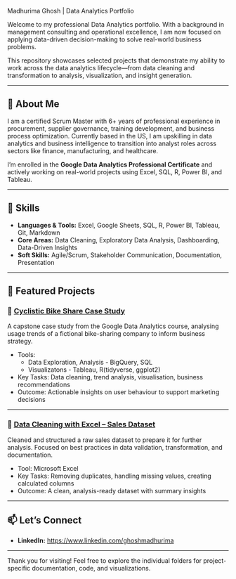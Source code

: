 Madhurima Ghosh | Data Analytics Portfolio

Welcome to my professional Data Analytics portfolio. With a background in management consulting and operational excellence, I am now focused on applying data-driven decision-making to solve real-world business problems.

This repository showcases selected projects that demonstrate my ability to work across the data analytics lifecycle—from data cleaning and transformation to analysis, visualization, and insight generation.

---

## 💼 About Me

I am a certified Scrum Master with 6+ years of professional experience in procurement, supplier governance, training development, and business process optimization. Currently based in the US, I am upskilling in data analytics and business intelligence to transition into analyst roles across sectors like finance, manufacturing, and healthcare.

I’m enrolled in the **Google Data Analytics Professional Certificate** and actively working on real-world projects using Excel, SQL, R, Power BI, and Tableau.

---

## 🧠 Skills

- **Languages & Tools:** Excel, Google Sheets, SQL, R, Power BI, Tableau, Git, Markdown
- **Core Areas:** Data Cleaning, Exploratory Data Analysis, Dashboarding, Data-Driven Insights
- **Soft Skills:** Agile/Scrum, Stakeholder Communication, Documentation, Presentation

---

## 📂 Featured Projects

### 🔹 [Cyclistic Bike Share Case Study](https://github.com/madhurima2902/Business-Analytics-Portfolio/tree/main/Capstone%20Project%20Bike%20Ride%20Case%20Study)

A capstone case study from the Google Data Analytics course, analysing usage trends of a fictional bike-sharing company to inform business strategy.

- Tools:
  - Data Exploration, Analysis - BigQuery, SQL
  - Visualizatons - Tableau, R(tidyverse, ggplot2)
- Key Tasks: Data cleaning, trend analysis, visualisation, business recommendations
- Outcome: Actionable insights on user behaviour to support marketing decisions

---

### 🔹 [Data Cleaning with Excel – Sales Dataset](./Google-Data-Analytics/Project-1-Data-Cleaning)

Cleaned and structured a raw sales dataset to prepare it for further analysis. Focused on best practices in data validation, transformation, and documentation.

- Tool: Microsoft Excel
- Key Tasks: Removing duplicates, handling missing values, creating calculated columns
- Outcome: A clean, analysis-ready dataset with summary insights

---

## 📫 Let’s Connect

- **LinkedIn:** https://www.linkedin.com/ghoshmadhurima
  
---

Thank you for visiting! Feel free to explore the individual folders for project-specific documentation, code, and visualizations.
